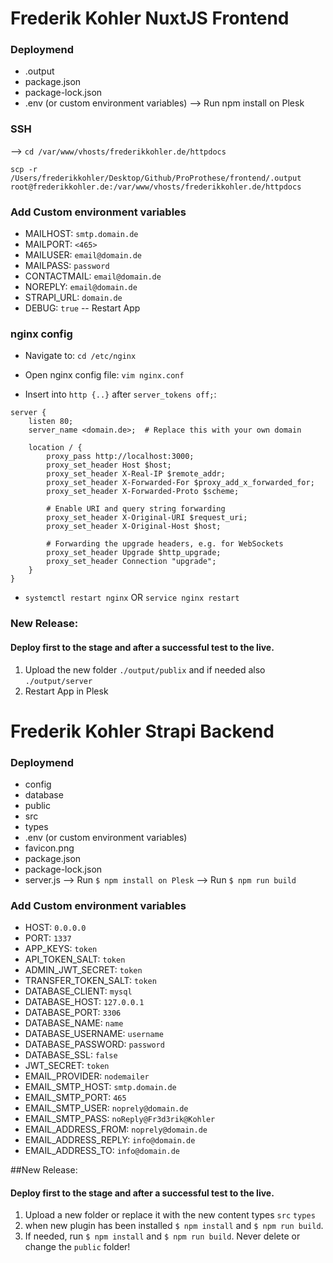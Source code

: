 # Frederik Kohler NuxtJS Frontend 

### Deploymend
- .output
- package.json
- package-lock.json
- .env (or custom environment variables)
--> Run npm install on Plesk

### SSH
--> `cd /var/www/vhosts/frederikkohler.de/httpdocs`

`scp -r /Users/frederikkohler/Desktop/Github/ProProthese/frontend/.output root@frederikkohler.de:/var/www/vhosts/frederikkohler.de/httpdocs`

### Add Custom environment variables
- MAILHOST: `smtp.domain.de`
- MAILPORT: `<465>`
- MAILUSER: `email@domain.de`
- MAILPASS: `password`
- CONTACTMAIL: `email@domain.de`
- NOREPLY: `email@domain.de`
- STRAPI_URL: `domain.de`
- DEBUG: `true`
-- Restart App

### nginx config
- Navigate to: `cd /etc/nginx`
- Open nginx config file: `vim nginx.conf`

- Insert into `http {..}` after `server_tokens off;`: 

```
server {
    listen 80;
    server_name <domain.de>;  # Replace this with your own domain

    location / {
        proxy_pass http://localhost:3000;
        proxy_set_header Host $host;
        proxy_set_header X-Real-IP $remote_addr;
        proxy_set_header X-Forwarded-For $proxy_add_x_forwarded_for;
        proxy_set_header X-Forwarded-Proto $scheme;

        # Enable URI and query string forwarding
        proxy_set_header X-Original-URI $request_uri;
        proxy_set_header X-Original-Host $host;

        # Forwarding the upgrade headers, e.g. for WebSockets
        proxy_set_header Upgrade $http_upgrade;
        proxy_set_header Connection "upgrade";
    }
}
```

- `systemctl restart nginx` OR `service nginx restart`

### New Release:
#### Deploy first to the stage and after a successful test to the live.
1. Upload the new folder `./output/publix` and if needed also `./output/server`
2. Restart App in Plesk


# Frederik Kohler Strapi Backend 

### Deploymend
- config
- database
- public
- src
- types
- .env (or custom environment variables)
- favicon.png
- package.json
- package-lock.json
- server.js
--> Run `$ npm install on Plesk`
--> Run `$ npm run build`


### Add Custom environment variables
- HOST: `0.0.0.0`
- PORT: `1337`
- APP_KEYS: `token`
- API_TOKEN_SALT: `token`
- ADMIN_JWT_SECRET: `token`
- TRANSFER_TOKEN_SALT: `token`
- DATABASE_CLIENT: `mysql`
- DATABASE_HOST: `127.0.0.1`
- DATABASE_PORT: `3306`
- DATABASE_NAME: `name`
- DATABASE_USERNAME: `username`
- DATABASE_PASSWORD: `password`
- DATABASE_SSL: `false`
- JWT_SECRET: `token`
- EMAIL_PROVIDER: `nodemailer`
- EMAIL_SMTP_HOST: `smtp.domain.de`
- EMAIL_SMTP_PORT: `465`
- EMAIL_SMTP_USER: `noprely@domain.de`
- EMAIL_SMTP_PASS: `noReply@Fr3d3rik@Kohler`
- EMAIL_ADDRESS_FROM: `noprely@domain.de`
- EMAIL_ADDRESS_REPLY: `info@domain.de`
- EMAIL_ADDRESS_TO: `info@domain.de`

##New Release:
#### Deploy first to the stage and after a successful test to the live.
1. Upload a new folder or replace it with the new content types `src` `types`
2. when new plugin has been installed `$ npm install` and `$ npm run build`.
2. If needed, run `$ npm install` and `$ npm run build`. Never delete or change the `public` folder!
